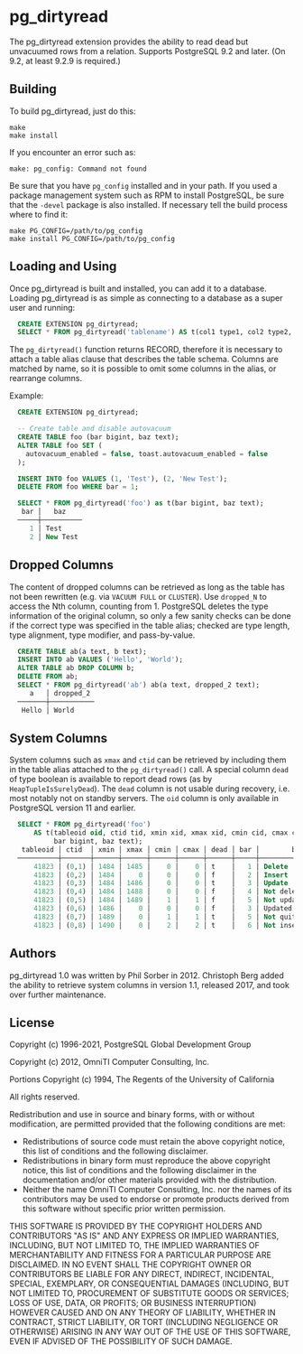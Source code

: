 pg_dirtyread
============

The pg_dirtyread extension provides the ability to read dead but unvacuumed
rows from a relation. Supports PostgreSQL 9.2 and later. (On 9.2, at least
9.2.9 is required.)

Building
--------

To build pg_dirtyread, just do this:

    make
    make install

If you encounter an error such as:

    make: pg_config: Command not found

Be sure that you have `pg_config` installed and in your path. If you used a
package management system such as RPM to install PostgreSQL, be sure that the
`-devel` package is also installed. If necessary tell the build process where
to find it:

    make PG_CONFIG=/path/to/pg_config
    make install PG_CONFIG=/path/to/pg_config

Loading and Using
-------

Once pg_dirtyread is built and installed, you can add it to a database. Loading
pg_dirtyread is as simple as connecting to a database as a super user and
running:

  ```sql
    CREATE EXTENSION pg_dirtyread;
    SELECT * FROM pg_dirtyread('tablename') AS t(col1 type1, col2 type2, ...);
  ```

The `pg_dirtyread()` function returns RECORD, therefore it is necessary to
attach a table alias clause that describes the table schema. Columns are
matched by name, so it is possible to omit some columns in the alias, or
rearrange columns.

Example:

  ```sql
    CREATE EXTENSION pg_dirtyread;

    -- Create table and disable autovacuum
    CREATE TABLE foo (bar bigint, baz text);
    ALTER TABLE foo SET (
      autovacuum_enabled = false, toast.autovacuum_enabled = false
    );

    INSERT INTO foo VALUES (1, 'Test'), (2, 'New Test');
    DELETE FROM foo WHERE bar = 1;

    SELECT * FROM pg_dirtyread('foo') as t(bar bigint, baz text);
     bar │   baz
    ─────┼──────────
       1 │ Test
       2 │ New Test
  ```

Dropped Columns
---------------

The content of dropped columns can be retrieved as long as the table has not
been rewritten (e.g. via `VACUUM FULL` or `CLUSTER`). Use `dropped_N` to access
the Nth column, counting from 1. PostgreSQL deletes the type information of the
original column, so only a few sanity checks can be done if the correct type
was specified in the table alias; checked are type length, type alignment, type
modifier, and pass-by-value.

  ```sql
    CREATE TABLE ab(a text, b text);
    INSERT INTO ab VALUES ('Hello', 'World');
    ALTER TABLE ab DROP COLUMN b;
    DELETE FROM ab;
    SELECT * FROM pg_dirtyread('ab') ab(a text, dropped_2 text);
       a   │ dropped_2
    ───────┼───────────
     Hello │ World
  ```

System Columns
--------------

System columns such as `xmax` and `ctid` can be retrieved by including them in
the table alias attached to the `pg_dirtyread()` call. A special column `dead` of
type boolean is available to report dead rows (as by `HeapTupleIsSurelyDead`).
The `dead` column is not usable during recovery, i.e. most notably not on
standby servers. The `oid` column is only available in PostgreSQL version 11
and earlier.

  ```sql
    SELECT * FROM pg_dirtyread('foo')
        AS t(tableoid oid, ctid tid, xmin xid, xmax xid, cmin cid, cmax cid, dead boolean,
             bar bigint, baz text);
     tableoid │ ctid  │ xmin │ xmax │ cmin │ cmax │ dead │ bar │        baz
    ──────────┼───────┼──────┼──────┼──────┼──────┼──────┼─────┼───────────────────
        41823 │ (0,1) │ 1484 │ 1485 │    0 │    0 │ t    │   1 │ Delete
        41823 │ (0,2) │ 1484 │    0 │    0 │    0 │ f    │   2 │ Insert
        41823 │ (0,3) │ 1484 │ 1486 │    0 │    0 │ t    │   3 │ Update
        41823 │ (0,4) │ 1484 │ 1488 │    0 │    0 │ f    │   4 │ Not deleted
        41823 │ (0,5) │ 1484 │ 1489 │    1 │    1 │ f    │   5 │ Not updated
        41823 │ (0,6) │ 1486 │    0 │    0 │    0 │ f    │   3 │ Updated
        41823 │ (0,7) │ 1489 │    0 │    1 │    1 │ t    │   5 │ Not quite updated
        41823 │ (0,8) │ 1490 │    0 │    2 │    2 │ t    │   6 │ Not inserted
  ```

Authors
-------

pg_dirtyread 1.0 was written by Phil Sorber in 2012. Christoph Berg added the
ability to retrieve system columns in version 1.1, released 2017, and took over
further maintenance.

License
-------

Copyright (c) 1996-2021, PostgreSQL Global Development Group

Copyright (c) 2012, OmniTI Computer Consulting, Inc.

Portions Copyright (c) 1994, The Regents of the University of California

All rights reserved.

Redistribution and use in source and binary forms, with or without
modification, are permitted provided that the following conditions are
met:

* Redistributions of source code must retain the above copyright
  notice, this list of conditions and the following disclaimer.
* Redistributions in binary form must reproduce the above
  copyright notice, this list of conditions and the following
  disclaimer in the documentation and/or other materials provided
  with the distribution.
* Neither the name OmniTI Computer Consulting, Inc. nor the names
  of its contributors may be used to endorse or promote products
  derived from this software without specific prior written
  permission.

THIS SOFTWARE IS PROVIDED BY THE COPYRIGHT HOLDERS AND CONTRIBUTORS
"AS IS" AND ANY EXPRESS OR IMPLIED WARRANTIES, INCLUDING, BUT NOT
LIMITED TO, THE IMPLIED WARRANTIES OF MERCHANTABILITY AND FITNESS FOR
A PARTICULAR PURPOSE ARE DISCLAIMED. IN NO EVENT SHALL THE COPYRIGHT
OWNER OR CONTRIBUTORS BE LIABLE FOR ANY DIRECT, INDIRECT, INCIDENTAL,
SPECIAL, EXEMPLARY, OR CONSEQUENTIAL DAMAGES (INCLUDING, BUT NOT
LIMITED TO, PROCUREMENT OF SUBSTITUTE GOODS OR SERVICES; LOSS OF USE,
DATA, OR PROFITS; OR BUSINESS INTERRUPTION) HOWEVER CAUSED AND ON ANY
THEORY OF LIABILITY, WHETHER IN CONTRACT, STRICT LIABILITY, OR TORT
(INCLUDING NEGLIGENCE OR OTHERWISE) ARISING IN ANY WAY OUT OF THE USE
OF THIS SOFTWARE, EVEN IF ADVISED OF THE POSSIBILITY OF SUCH DAMAGE.
